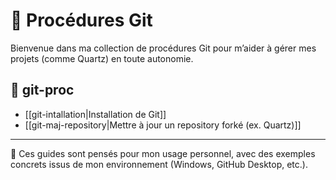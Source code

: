 # 📘 Procédures Git

Bienvenue dans ma collection de procédures Git pour m’aider à gérer mes projets (comme Quartz) en toute autonomie.

## 📂 git-proc

- [[git-intallation|Installation de Git]]
- [[git-maj-repository|Mettre à jour un repository forké (ex. Quartz)]]
---

📌 Ces guides sont pensés pour mon usage personnel, avec des exemples concrets issus de mon environnement (Windows, GitHub Desktop, etc.).
